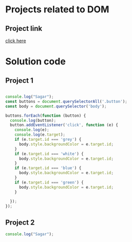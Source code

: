# Projects related to DOM

## Project link
[click here](https://stackblitz.com/edit/stackblitz-starters-994evr?file=index.html)

# Solution code

## Project 1

```javascript

console.log("Sagar");
const buttons = document.querySelectorAll('.button');
const body = document.querySelector('body');

buttons.forEach(function (button) {
  console.log(button);
  button.addEventListener('click', function (e) {
    console.log(e);
    console.log(e.target);
    if (e.target.id === 'grey') {
      body.style.backgroundColor = e.target.id;
    }
    if (e.target.id === 'white') {
      body.style.backgroundColor = e.target.id;
    }
    if (e.target.id === 'blue') {
      body.style.backgroundColor = e.target.id;
    }
    if (e.target.id === 'green') {
      body.style.backgroundColor = e.target.id;
    }
    
  });
});


```

## Project 2

```javascript
console.log("Sagar");
```